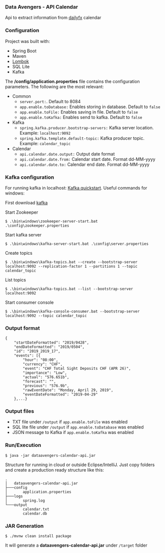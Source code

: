 ### Data Avengers - API Calendar

Api to extract information from [dailyfx](https://www.dailyfx.com/calendar) calendar

### Configuration

Project was built with:
 * Spring Boot
 * Maven
 * [Lombok](https://projectlombok.org/)
 * SQL Lite
 * Kafka

The **/config/application.properties** file contains the configuration parameters. The following are the most relevant:

 * Common
    * ``server.port:``. Default to 8084
    * ``app.enable.toDatabase:`` Enables storing in database. Default to ``false``
    * ``app.enable.toFile:`` Enables saving in file. Default to ``false``
    * ``app.enable.toKafka:`` Enables send to kafka. Default to ``false``
 * Kafka
    * ``spring.kafka.producer.bootstrap-servers:`` Kafka server location. Example: ``localhost:9092``
    * ``spring.kafka.template.default-topic:`` Kafka producer topic. Example: ``calendar_topic``
 * Calendar
    * ``api.calendar.date.output:`` Output date format
    * ``api.calendar.date.from:`` Calendar start date. Format dd-MM-yyyy
    * ``api.calendar.date.to:``  Calendar end date. Format dd-MM-yyyy

### Kafka configuration

For running kafka in localhost: [Kafka quickstart](https://kafka.apache.org/quickstart). Useful commands for windows:

First download [kafka](https://www.apache.org/dyn/closer.cgi?path=/kafka/2.2.0/kafka_2.12-2.2.0.tgz)

Start Zookeeper

```
$ .\bin\windows\zookeeper-server-start.bat .\config\zookeeper.properties
```

Start kafka server

```
$ .\bin\windows\kafka-server-start.bat .\config\server.properties
```

Create topics

```
$ .\bin\windows\kafka-topics.bat --create --bootstrap-server localhost:9092 --replication-factor 1 --partitions 1 --topic calendar_topic
```

List topics

```
$ .\bin\windows\kafka-topics.bat --list --bootstrap-server localhost:9092
```

Start consumer console

```
$ .\bin\windows\kafka-console-consumer.bat --bootstrap-server localhost:9092 --topic calendar_topic
```

### Output format

```
{
	"startDateFormatted": "2019/0428",
	"endDateFormatted": "2019/0504",
	"id": "2019_2019_17",
	"events": [{
		"hour": "08:00",
		"currency": "CHF",
		"event": "CHF Total Sight Deposits CHF (APR 26)",
		"importance": "Low",
		"actual": "576.651b",
		"forecast": "",
		"previous": "576.9b",
		"rawEventDate": "Monday, April 29, 2019",
		"eventDateFormatted": "2019-04-29"
	},...}
```
### Output files

  * TXT file under ``/output`` if ``app.enable.toFile`` was enabled
  * SQL lite file under ``/output`` if ``app.enable.toDatabase`` was enabled
  * JSON message to Kafka if ``app.enable.toKafka`` was enabled

### Run/Execution

```
$ java -jar dataavengers-calendar-api.jar
```

Structure for running in cloud or outside Eclipse/IntelliJ. Just copy folders and create a production ready structure like this:

```
.
│   dataavengers-calendar-api.jar
├───config
│       application.properties
├───logs
│       spring.log
└───output
        calendar.txt
        calendar.db
```
### JAR Generation

```
$ ./mvnw clean install package
```

It will generate a **dataavengers-calendar-api.jar** under ``/target`` folder
